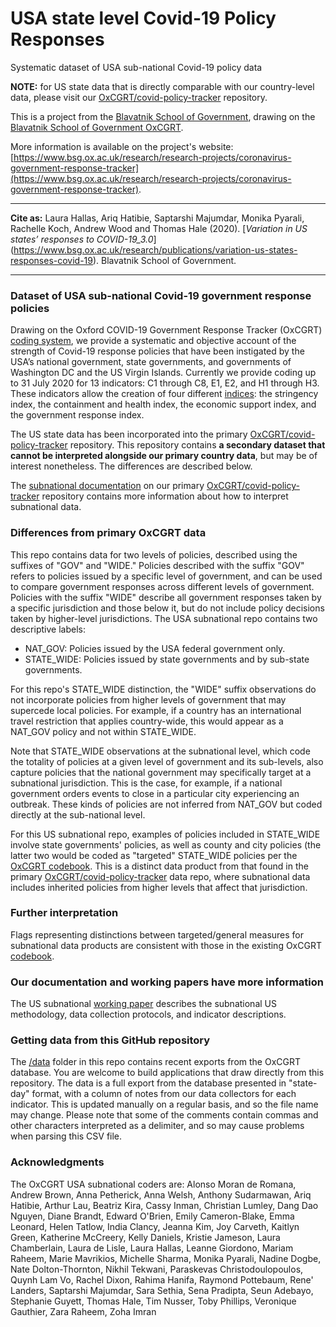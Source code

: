 # USA state level Covid-19 Policy Responses
Systematic dataset of USA sub-national Covid-19 policy data

**NOTE:** for US state data that is directly comparable with our country-level data, please visit our [OxCGRT/covid-policy-tracker](https://github.com/OxCGRT/covid-policy-tracker) repository.

This is a project from the [Blavatnik School of Government](https://www.bsg.ox.ac.uk), drawing on the [Blavatnik School of Government OxCGRT](https://www.bsg.ox.ac.uk/covidtracker).

More information is available on the project's website: [https://www.bsg.ox.ac.uk/research/research-projects/coronavirus-government-response-tracker](https://www.bsg.ox.ac.uk/research/research-projects/coronavirus-government-response-tracker).

---

__Cite as:__ Laura Hallas, Ariq Hatibie, Saptarshi Majumdar, Monika Pyarali, Rachelle Koch, Andrew Wood and Thomas Hale (2020). [_Variation in US states’ responses to COVID-19_3.0_] (https://www.bsg.ox.ac.uk/research/publications/variation-us-states-responses-covid-19). Blavatnik School of Government.

---

### Dataset of USA sub-national Covid-19 government response policies

Drawing on the Oxford COVID-19 Government Response Tracker (OxCGRT) [coding system](https://github.com/OxCGRT/covid-policy-tracker/blob/master/documentation/codebook.md), we provide a systematic and objective account of the strength of Covid-19 response policies that have been instigated by the USA’s national government, state governments, and governments of Washington DC and the US Virgin Islands. Currently we provide coding up to 31 July 2020 for 13 indicators: C1 through C8, E1, E2, and H1 through H3. These indicators allow the creation of four different [indices](https://github.com/OxCGRT/covid-policy-tracker/blob/master/documentation/index_methodology.md): the stringency index, the containment and health index, the economic support index, and the government response index.

The US state data has been incorporated into the primary [OxCGRT/covid-policy-tracker](https://github.com/OxCGRT/covid-policy-tracker) repository. This repository contains **a secondary dataset that cannot be interpreted alongside our primary country data**, but may be of interest nonetheless. The differences are described below.

The [subnational documentation](https://github.com/OxCGRT/covid-policy-tracker/blob/master/documentation/subnational_interpretation.md) on our primary [OxCGRT/covid-policy-tracker](https://github.com/OxCGRT/covid-policy-tracker) repository contains more information about how to interpret subnational data.

### Differences from primary OxCGRT data 

This repo contains data for two levels of policies, described using the suffixes of "GOV" and "WIDE." Policies described with the suffix "GOV" refers to policies issued by a specific level of government, and can be used to compare government responses across different levels of government. Policies with the suffix "WIDE" describe all government responses taken by a specific jurisdiction and those below it, but do not include policy decisions taken by higher-level jurisdictions. The USA subnational repo contains two descriptive labels:
- NAT_GOV: Policies issued by the USA federal government only.
- STATE_WIDE: Policies issued by state governments and by sub-state governments.

For this repo's STATE_WIDE distinction, the "WIDE" suffix observations do not incorporate policies from higher levels of government that may supercede local policies. For example, if a country has an international travel restriction that applies country-wide, this would appear as a NAT_GOV policy and not within STATE_WIDE.

Note that STATE_WIDE observations at the subnational level, which code the totality of policies at a given level of government and its sub-levels, also capture policies that the national government may specifically target at a subnational jurisdiction. This is the case, for example, if a national government orders events to close in a particular city experiencing an outbreak. These kinds of policies are not inferred from NAT_GOV but coded directly at the sub-national level.

For this US subnational repo, examples of policies included in STATE_WIDE involve state governments' policies, as well as county and city policies (the latter two would be coded as "targeted" STATE_WIDE policies per the [OxCGRT codebook](https://github.com/OxCGRT/covid-policy-tracker/blob/master/documentation/codebook.md). This is a distinct data product from that found in the primary [OxCGRT/covid-policy-tracker](https://github.com/OxCGRT/covid-policy-tracker) data repo, where subnational data includes inherited policies from higher levels that affect that jurisdiction.

### Further interpretation

Flags representing distinctions between targeted/general measures for subnational data products are consistent with those in the existing OxCGRT [codebook](https://github.com/OxCGRT/covid-policy-tracker/blob/master/documentation/codebook.md). 

### Our documentation and working papers have more information

The US subnational [working paper](https://www.bsg.ox.ac.uk/research/publications/variation-us-states-responses-covid-19) describes the subnational US methodology, data collection protocols, and indicator descriptions.

### Getting data from this GitHub repository

The [/data](data/) folder in this repo contains recent exports from the OxCGRT database. You are welcome to build applications that draw directly from this repository. The data is a full export from the database presented in "state-day" format, with a column of notes from our data collectors for each indicator. This is updated manually on a regular basis, and so the file name may change. Please note that some of the comments contain commas and other characters interpreted as a delimiter, and so may cause problems when parsing this CSV file.


### Acknowledgments

The OxCGRT USA subnational coders are: Alonso Moran de Romana, Andrew Brown, Anna Petherick, Anna Welsh, Anthony Sudarmawan, Ariq Hatibie, Arthur Lau, Beatriz Kira, Cassy Inman, Christian Lumley, Dang Dao Nguyen, Diane Brandt, Edward O'Brien, Emily Cameron-Blake, Emma Leonard, Helen Tatlow, India Clancy, Jeanna Kim, Joy Carveth, Kaitlyn Green, Katherine McCreery, Kelly Daniels, Kristie Jameson, Laura Chamberlain, Laura de Lisle, Laura Hallas, Leanne Giordono, Mariam Raheem, Marie Mavrikios, Michelle Sharma, Monika Pyarali, Nadine Dogbe, Nate Dolton-Thornton, Nikhil Tekwani, Paraskevas Christodoulopoulos, Quynh Lam Vo, Rachel Dixon, Rahima Hanifa, Raymond Pottebaum, Rene' Landers, Saptarshi Majumdar, Sara Sethia, Sena Pradipta, Seun Adebayo, Stephanie Guyett, Thomas Hale, Tim Nusser, Toby Phillips, Veronique Gauthier, Zara Raheem, Zoha Imran
